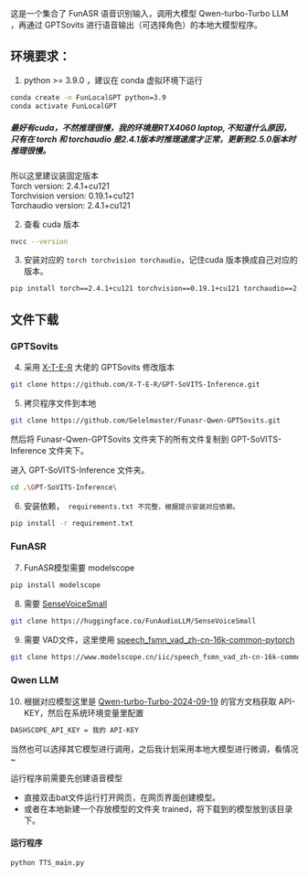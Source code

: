 这是一个集合了 FunASR 语音识别输入，调用大模型 Qwen-turbo-Turbo LLM ，再通过 GPTSovits 进行语音输出（可选择角色）的本地大模型程序。

## 环境要求：
1. python >= 3.9.0  ，建议在 conda 虚拟环境下运行
``` sh
conda create -n FunLocalGPT python=3.9
conda activate FunLocalGPT
```

##### 最好有cuda，不然推理很慢，我的环境是RTX4060 laptop, 不知道什么原因，只有在 torch 和 torchaudio 是2.4.1版本时推理速度才正常，更新到2.5.0版本时推理很慢。
所以这里建议装固定版本  
Torch version: 2.4.1+cu121  
Torchvision version: 0.19.1+cu121  
Torchaudio version: 2.4.1+cu121  

2. 查看 cuda 版本
``` sh
nvcc --version
```

3. 安装对应的 ```torch torchvision torchaudio```，记住cuda 版本换成自己对应的版本。  
``` sh
pip install torch==2.4.1+cu121 torchvision==0.19.1+cu121 torchaudio==2.4.1+cu121 --extra-index-url https://download.pytorch.org/whl/cu121
```
  
## 文件下载
### GPTSovits
4. 采用 [X-T-E-R](https://github.com/X-T-E-R/GPT-SoVITS-Inference) 大佬的 GPTSovits 修改版本
``` sh
git clone https://github.com/X-T-E-R/GPT-SoVITS-Inference.git
```

  
5. 拷贝程序文件到本地
``` sh
git clone https://github.com/Gelelmaster/Funasr-Qwen-GPTSovits.git
```
然后将 Funasr-Qwen-GPTSovits 文件夹下的所有文件复制到 GPT-SoVITS-Inference 文件夹下。  
  
进入 GPT-SoVITS-Inference 文件夹。
``` sh
cd .\GPT-SoVITS-Inference\
```
6. 安装依赖，``` requirements.txt 不完整，根据提示安装对应依赖。```  
``` sh
pip install -r requirement.txt
```
### FunASR
7. FunASR模型需要 modelscope
``` sh
pip install modelscope
```
8. 需要 [SenseVoiceSmall](https://huggingface.co/FunAudioLLM/SenseVoiceSmall/tree/main)
``` sh
git clone https://huggingface.co/FunAudioLLM/SenseVoiceSmall
```
9. 需要 VAD文件，这里使用 [speech_fsmn_vad_zh-cn-16k-common-pytorch](https://modelscope.cn/models/iic/speech_fsmn_vad_zh-cn-16k-common-pytorch/files)
``` sh
git clone https://www.modelscope.cn/iic/speech_fsmn_vad_zh-cn-16k-common-pytorch.git
```

### Qwen LLM
10. 根据对应模型这里是 [Qwen-turbo-Turbo-2024-09-19](https://bailian.console.aliyun.com/?spm=5176.29619931.J__Z58Z6CX7MY__Ll8p1ZOR.1.4a3b59fcy2QO90#/model-market/detail/qwen-turbo-0919?tabKey=sdk) 的官方文档获取 API-KEY，然后在系统环境变量里配置
``` sh
DASHSCOPE_API_KEY = 我的 API-KEY
```  
当然也可以选择其它模型进行调用，之后我计划采用本地大模型进行微调，看情况~ 
  
运行程序前需要先创建语音模型  
- 直接双击bat文件运行打开网页，在网页界面创建模型。  
- 或者在本地新建一个存放模型的文件夹 trained，将下载到的模型放到该目录下。  
  
#### 运行程序
``` sh
python TTS_main.py
```
